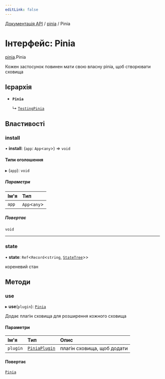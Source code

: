 ```yaml
---
editLink: false
---
```


[Документація API](../index.md) / [pinia](../modules/pinia.md) / Pinia

# Інтерфейс: Pinia

[pinia](../modules/pinia.md).Pinia

Кожен застосунок повинен мати свою власну pinia, щоб створювати сховища

## Ієрархія

- **`Pinia`**

  ↳ [`TestingPinia`](pinia_testing.TestingPinia.md)

## Властивості

### install

• **install**: (`app`: `App`<`any`\>) => `void`

#### Типи оголошення

▸ (`app`): `void`

##### Параметри

| Ім'я | Тип |
| :------ | :------ |
| `app` | `App`<`any`\> |

##### Повертає

`void`

___

### state

• **state**: `Ref`<`Record`<`string`, [`StateTree`](../modules/pinia.md#statetree)\>\>

кореневий стан

## Методи

### use

▸ **use**(`plugin`): [`Pinia`](pinia.Pinia.md)

Додає плагін сховища для розширення кожного сховища

#### Параметри

| Ім'я | Тип | Опис                |
| :------ | :------ |:--------------------|
| `plugin` | [`PiniaPlugin`](pinia.PiniaPlugin.md) | плагін сховища, щоб додати |

#### Повертає

[`Pinia`](pinia.Pinia.md)
